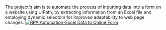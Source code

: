 The project's aim is to automate the process of inputting data into a form on a website using 
UiPath, by extracting information from an Excel file and employing dynamic selectors for 
improved adaptability to web page changes.
[![RPA Automation-Excel Data to Online Form](URL_of_thumbnail_image)](https://vimeo.com/914440477 "Watch the video")
